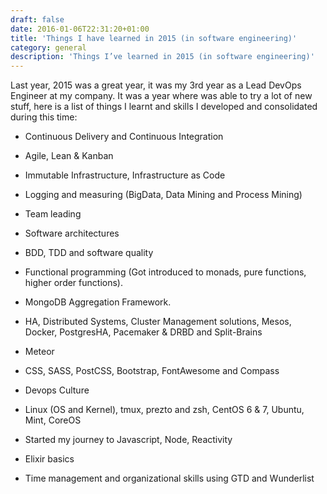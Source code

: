 ```yaml
---
draft: false
date: 2016-01-06T22:31:20+01:00
title: 'Things I have learned in 2015 (in software engineering)'
category: general
description: 'Things I’ve learned in 2015 (in software engineering)'
---
```


Last year, 2015 was a great year, it was my 3rd year as a Lead DevOps Engineer at my company. It was a year where was able to try a lot of new stuff, here is a list of things I learnt and skills I developed and consolidated during this time:

- Continuous Delivery and Continuous Integration

- Agile, Lean & Kanban

- Immutable Infrastructure, Infrastructure as Code

- Logging and measuring (BigData, Data Mining and Process Mining)

- Team leading

- Software architectures

- BDD, TDD and software quality

- Functional programming (Got introduced to monads, pure functions, higher order functions).

- MongoDB Aggregation Framework.

- HA, Distributed Systems, Cluster Management solutions, Mesos, Docker, PostgresHA, Pacemaker & DRBD and Split-Brains

- Meteor

- CSS, SASS, PostCSS, Bootstrap, FontAwesome and Compass

- Devops Culture

- Linux (OS and Kernel), tmux, prezto and zsh, CentOS 6 & 7, Ubuntu, Mint, CoreOS

- Started my journey to Javascript, Node, Reactivity

- Elixir basics

- Time management and organizational skills using GTD and Wunderlist

